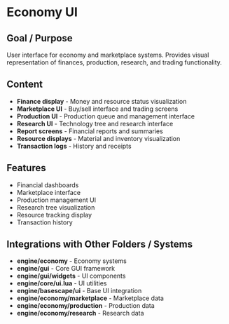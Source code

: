 # Economy UI

## Goal / Purpose
User interface for economy and marketplace systems. Provides visual representation of finances, production, research, and trading functionality.

## Content
- **Finance display** - Money and resource status visualization
- **Marketplace UI** - Buy/sell interface and trading screens
- **Production UI** - Production queue and management interface
- **Research UI** - Technology tree and research interface
- **Report screens** - Financial reports and summaries
- **Resource displays** - Material and inventory visualization
- **Transaction logs** - History and receipts

## Features
- Financial dashboards
- Marketplace interface
- Production management UI
- Research tree visualization
- Resource tracking display
- Transaction history

## Integrations with Other Folders / Systems
- **engine/economy** - Economy systems
- **engine/gui** - Core GUI framework
- **engine/gui/widgets** - UI components
- **engine/core/ui.lua** - UI utilities
- **engine/basescape/ui** - Base UI integration
- **engine/economy/marketplace** - Marketplace data
- **engine/economy/production** - Production data
- **engine/economy/research** - Research data
